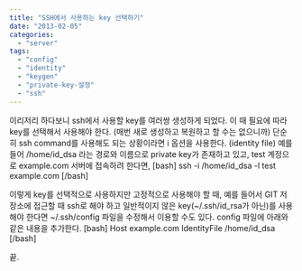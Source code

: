 ```yaml
---
title: "SSH에서 사용하는 key 선택하기"
date: "2013-02-05"
categories: 
  - "server"
tags: 
  - "config"
  - "identity"
  - "keygen"
  - "private-key-설정"
  - "ssh"
---
```


이리저리 하다보니 ssh에서 사용할 key를 여러쌍 생성하게 되었다. 이 때 필요에 따라 key를 선택해서 사용해야 한다. (매번 새로 생성하고 복원하고 할 수는 없으니까) 단순히 ssh command를 사용해도 되는 상황이라면 i 옵션을 사용한다. (identity file) 예를 들어 /home/id\_dsa 라는 경로와 이름으로 private key가 존재하고 있고, test 계정으로 example.com 서버에 접속하려 한다면, \[bash\] ssh -i /home/id\_dsa -l test example.com \[/bash\]

이렇게 key를 선택적으로 사용하지만 고정적으로 사용해야 할 때, 예를 들어서 GIT 저장소에 접근할 때 ssh로 해야 하고 일반적이지 않은 key(~/.ssh/id\_rsa가 아닌)를 사용해야 한다면 ~/.ssh/config 파일을 수정해서 이용할 수도 있다. config 파일에 아래와 같은 내용을 추가한다. \[bash\] Host example.com IdentityFile /home/id\_dsa \[/bash\]

끝.
